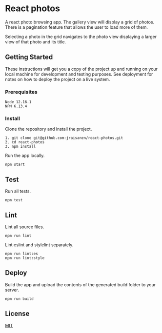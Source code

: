 # React photos

A react photo browsing app. The gallery view will display a grid of photos.
There is a pagination feature that allows the user to load more of them.

Selecting a photo in the grid navigates to the photo view displaying a larger
view of that photo and its title.

## Getting Started

These instructions will get you a copy of the project up and running on your
local machine for development and testing purposes. See deployment for notes
on how to deploy the project on a live system.

### Prerequisites

```
Node 12.16.1
NPM 6.13.4
```

### Install

Clone the repository and install the project.

```
1. git clone git@github.com:jraisanen/react-photos.git
2. cd react-photos
3. npm install
```

Run the app locally.

```
npm start
```

## Test

Run all tests.

```
npm test
```

## Lint

Lint all source files.

```
npm run lint
```

Lint eslint and stylelint separately.

```
npm run lint:es
npm run lint:style
```

## Deploy

Build the app and upload the contents of the generated build folder to your
server.

```
npm run build
```

## License

[MIT](LICENSE)
